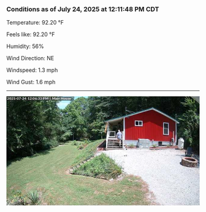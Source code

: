 ### Conditions as of July 24, 2025 at 12:11:48 PM CDT 

Temperature: 92.20 &deg;F

Feels like: 92.20 &deg;F

Humidity: 56%

Wind Direction: NE

Windspeed: 1.3 mph

Wind Gust: 1.6 mph

---

<img src="./images/latest.jpeg"/>

